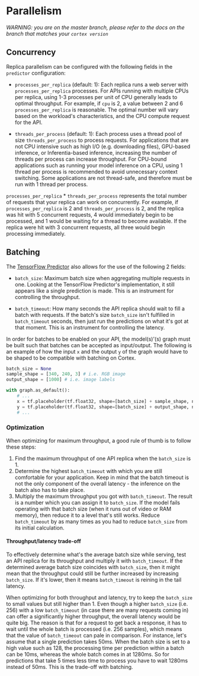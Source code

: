 # Parallelism

_WARNING: you are on the master branch, please refer to the docs on the branch that matches your `cortex version`_

## Concurrency

Replica parallelism can be configured with the following fields in the `predictor` configuration:

* `processes_per_replica` (default: 1): Each replica runs a web server with `processes_per_replica` processes. For APIs running with multiple CPUs per replica, using 1-3 processes per unit of CPU generally leads to optimal throughput. For example, if `cpu` is 2, a value between 2 and 6 `processes_per_replica` is reasonable. The optimal number will vary based on the workload's characteristics, and the CPU compute request for the API.

* `threads_per_process` (default: 1): Each process uses a thread pool of size `threads_per_process` to process requests. For applications that are not CPU intensive such as high I/O (e.g. downloading files), GPU-based inference, or Inferentia-based inference, increasing the number of threads per process can increase throughput. For CPU-bound applications such as running your model inference on a CPU, using 1 thread per process is recommended to avoid unnecessary context switching. Some applications are not thread-safe, and therefore must be run with 1 thread per process.

`processes_per_replica` * `threads_per_process` represents the total number of requests that your replica can work on concurrently. For example, if `processes_per_replica` is 2 and `threads_per_process` is 2, and the replica was hit with 5 concurrent requests, 4 would immediately begin to be processed, and 1 would be waiting for a thread to become available. If the replica were hit with 3 concurrent requests, all three would begin processing immediately.

## Batching

The [TensorFlow Predictor](predictors.md#tensorflow-predictor) also allows for the use of the following 2 fields:

* `batch_size`: Maximum batch size when aggregating multiple requests in one. Looking at the TensorFlow Predictor's implementation, it still appears like a single prediction is made. This is an instrument for controlling the throughput.

* `batch_timeout`: How many seconds the API replica should wait to fill a batch with requests. If the batch's size `batch_size` isn't fulfilled in `batch_timeout` seconds, then just run the predictions on what it's got at that moment. This is an instrument for controlling the latency.

In order for batches to be enabled on your API, the model(s)'(s) graph must be built such that batches can be accepted as input/output. The following is an example of how the input `x` and the output `y` of the graph would have to be shaped to be compatible with batching on Cortex.

```python
batch_size = None
sample_shape = [340, 240, 3] # i.e. RGB image
output_shape = [1000] # i.e. image labels

with graph.as_default():
    # ...
    x = tf.placeholder(tf.float32, shape=[batch_size] + sample_shape, name="input")
    y = tf.placeholder(tf.float32, shape=[batch_size] + output_shape, name="output")
    # ...
```

### Optimization

When optimizing for maximum throughput, a good rule of thumb is to follow these steps:

1. Find the maximum throughput of one API replica when the `batch_size` is 1.
1. Determine the highest `batch_timeout` with which you are still comfortable for your application. Keep in mind that the batch timeout is not the only component of the overall latency - the inference on the batch also has to take place.
1. Multiply the maximum throughput you got with `batch_timeout`. The result is a number which you can assign it to `batch_size`. If the model fails operating with that batch size (when it runs out of video or RAM memory), then reduce it to a level that's still works. Reduce `batch_timeout` by as many times as you had to reduce `batch_size` from its initial calculation.

#### Throughput/latency trade-off

To effectively determine what's the average batch size while serving, test an API replica for its throughput and multiply it with `batch_timeout`. If the determined average batch size coincides with `batch_size`, then it might mean that the throughput could still be further increased by increasing `batch_size`. If it's lower, then it means `batch_timeout` is reining in the tail latency.

When optimizing for both throughput and latency, try to keep the `batch_size` to small values but still higher than 1. Even though a higher `batch_size` (i.e. 256) with a low `batch_timeout` (in case there are many requests coming in) can offer a significantly higher throughput, the overall latency would be quite big. The reason is that for a request to get back a response, it has to wait until the whole batch is processed (i.e. 256 samples), which means that the value of `batch_timeout` can pale in comparison. For instance, let's assume that a single prediction takes 50ms. When the batch size is set to a high value such as 128, the processing time per prediction within a batch can be 10ms, whereas the whole batch comes in at 1280ms. So for predictions that take 5 times less time to process you have to wait 1280ms instead of 50ms. This is the trade-off with batching.
